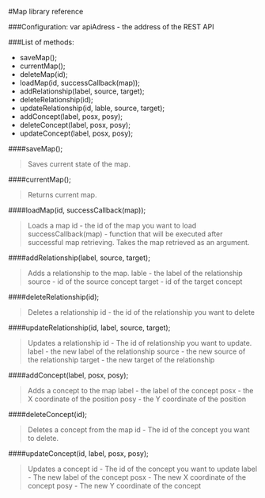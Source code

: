 #Map library reference

###Configuration:
var apiAdress - the address of the REST API

###List of methods:
 - saveMap();
 - currentMap();
 - deleteMap(id);
 - loadMap(id, successCallback(map));
 - addRelationship(label, source, target);
 - deleteRelationship(id);
 - updateRelationship(id, lable, source, target);
 - addConcept(label, posx, posy);
 - deleteConcept(label, posx, posy);
 - updateConcept(label, posx, posy);
 

####saveMap();

> Saves current state of the map. 

####currentMap();

> Returns current map.

####loadMap(id, successCallback(map));

> Loads a map
> id - the id of the map you want to load
> successCallback(map) - function that will be executed after successful map retrieving. Takes the map retrieved as an argument. 

####addRelationship(label, source, target);

> Adds a relationship to the map.
> lable - the label of the relationship
> source - id of the source concept
> target - id of the target concept

####deleteRelationship(id);

> Deletes a relationship
> id - the id of the relationship you want to delete

####updateRelationship(id, label, source, target);

> Updates a relationship
> id - The id of relationship you want to update.
> label - the new label of the relationship
> source - the new source of the relationship
> target - the new target of the relationship

####addConcept(label, posx, posy);

> Adds a concept to the map
> label - the label of the concept
> posx - the X coordinate of the position
> posy - the Y coordinate of the position

####deleteConcept(id);

> Deletes a concept from the map
> id - The id of the concept you want to delete.

####updateConcept(id, label, posx, posy);

> Updates a concept
> id - The id of the concept you want to update
> label - The new label of the concept
> posx - The new X coordinate of the concept
> posy - The new Y coordinate of the concept